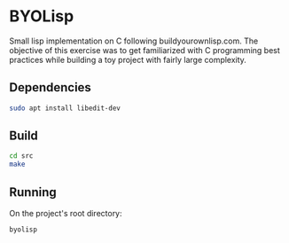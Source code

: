 # BYOLisp

Small lisp implementation on C following buildyourownlisp.com. The objective of this exercise was to get familiarized with C programming best practices while building a toy project with fairly large complexity.

## Dependencies

```bash
sudo apt install libedit-dev
```

## Build

```bash
cd src
make
```

## Running

On the project's root directory:

```bash
byolisp
```
